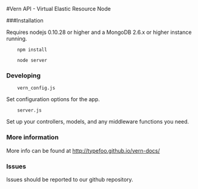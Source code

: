 #Vern API - Virtual Elastic Resource Node

###Installation

Requires nodejs 0.10.28 or higher and a MongoDB 2.6.x or higher instance running.

		npm install

		node server

### Developing

		vern_config.js

Set configuration options for the app.

		server.js

Set up your controllers, models, and any middleware functions you need.

### More information

More info can be found at http://typefoo.github.io/vern-docs/

### Issues

Issues should be reported to our github repository.